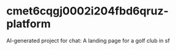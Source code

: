 # cmet6cqgj0002i204fbd6qruz-platform
AI-generated project for chat: A landing page for a golf club in sf
